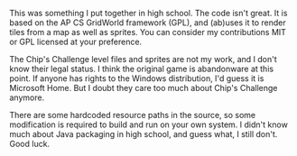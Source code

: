 This was something I put together in high school. The code isn't great. It is
based on the AP CS GridWorld framework (GPL), and (ab)uses it to render tiles
from a map as well as sprites. You can consider my contributions MIT or GPL
licensed at your preference.

The Chip's Challenge level files and sprites are not my work, and I don't know
their legal status. I think the original game is abandonware at this point. If
anyone has rights to the Windows distribution, I'd guess it is Microsoft Home.
But I doubt they care too much about Chip's Challenge anymore.

There are some hardcoded resource paths in the source, so some modification is
required to build and run on your own system. I didn't know much about Java
packaging in high school, and guess what, I still don't. Good luck.
